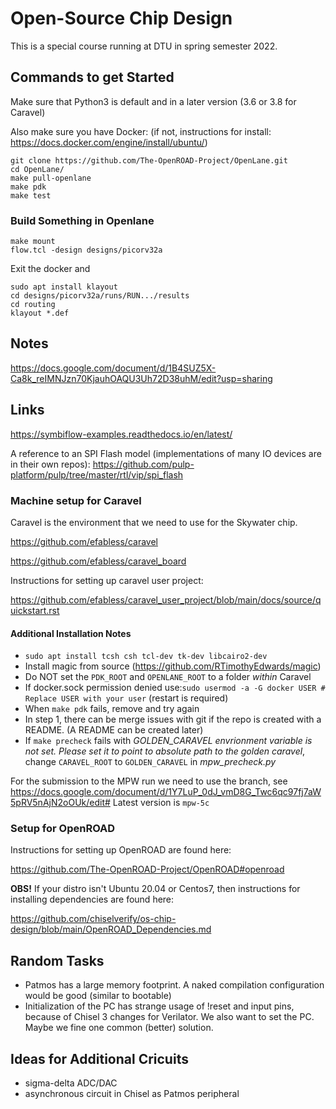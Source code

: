 # Open-Source Chip Design

This is a special course running at DTU in spring semester 2022.

## Commands to get Started

Make sure that Python3 is default and in a later version (3.6 or 3.8 for Caravel)

Also make sure you have Docker: (if not, instructions for install: https://docs.docker.com/engine/install/ubuntu/)

```
git clone https://github.com/The-OpenROAD-Project/OpenLane.git
cd OpenLane/
make pull-openlane
make pdk
make test
```

### Build Something in Openlane

```
make mount
flow.tcl -design designs/picorv32a
```

Exit the docker and

```
sudo apt install klayout
cd designs/picorv32a/runs/RUN.../results
cd routing
klayout *.def
```

## Notes

https://docs.google.com/document/d/1B4SUZ5X-Ca8k_reIMNJzn70KjauhOAQU3Uh72D38uhM/edit?usp=sharing

## Links

https://symbiflow-examples.readthedocs.io/en/latest/

A reference to an SPI Flash model (implementations of many IO devices are in their own repos): https://github.com/pulp-platform/pulp/tree/master/rtl/vip/spi_flash

### Machine setup for Caravel

Caravel is the environment that we need to use for the Skywater chip.

https://github.com/efabless/caravel

https://github.com/efabless/caravel_board

Instructions for setting up caravel user project:

https://github.com/efabless/caravel_user_project/blob/main/docs/source/quickstart.rst

#### Additional Installation Notes

 * ```sudo apt install tcsh csh tcl-dev tk-dev libcairo2-dev```
 * Install magic from source (https://github.com/RTimothyEdwards/magic)
 * Do NOT set the ```PDK_ROOT``` and ```OPENLANE_ROOT``` to a folder *within* Caravel
 * If docker.sock permission denied use:```sudo usermod -a -G docker USER # Replace USER with your user``` (restart is required) 
 * When ```make pdk``` fails, remove and try again
 * In step 1, there can be merge issues with git if the repo is created with a README. (A README can be created later)
 * If ```make precheck``` fails with *GOLDEN_CARAVEL envrionment variable is not set. Please set it to point to absolute path to the golden caravel*, change ```CARAVEL_ROOT``` to ```GOLDEN_CARAVEL``` in *mpw_precheck.py*

For the submission to the MPW run we need to use the branch, see https://docs.google.com/document/d/1Y7LuP_0dJ_vmD8G_Twc6qc97fj7aW5pRV5nAjN2oOUk/edit#
Latest version is ```mpw-5c```

### Setup for OpenROAD

Instructions for setting up OpenROAD are found here:

https://github.com/The-OpenROAD-Project/OpenROAD#openroad

**OBS!** If your distro isn't Ubuntu 20.04 or Centos7, then instructions for installing dependencies are found here:

https://github.com/chiselverify/os-chip-design/blob/main/OpenROAD_Dependencies.md


## Random Tasks

 * Patmos has a large memory footprint. A naked compilation configuration would be good (similar to bootable)
 * Initialization of the PC has strange usage of !reset and input pins, because of Chisel 3 changes for Verilator. We also want to set the PC. Maybe we fine one common (better) solution.

## Ideas for Additional Cricuits

 * sigma-delta ADC/DAC
 * asynchronous circuit in Chisel as Patmos peripheral

